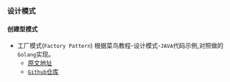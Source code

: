 ### 设计模式
#### 创建型模式
+ 工厂模式(`Factory Pattern`) 
  根据菜鸟教程-设计模式-`JAVA`代码示例,对照做的`Golang`实现。
  + [原文地址](https://www.runoob.com/design-pattern/factory-pattern.html)
  + [`Github`仓库](https://github.com/fengziren/designPatterns/tree/main/factory)